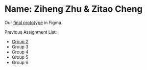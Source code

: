 

# Name: Ziheng Zhu & Zitao Cheng

Our [final prototype](https://www.figma.com/file/eLTJKKfVK9AA7FOJriAChB/Final-Group-6?node-id=0%3A1) in Figma


Previous Assignment List:

  - [Group 2](Group2.txt)
  - Group 3
  - Group 4
  - Group 5
  - Group 6
  

